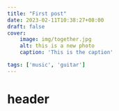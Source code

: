 ```yaml
---
title: "First post"
date: 2023-02-11T10:38:27+08:00
draft: false
cover:
    image: img/together.jpg
    alt: this is a new photo
    caption: 'This is the caption'

tags: ['music', 'guitar']
---
```


# header